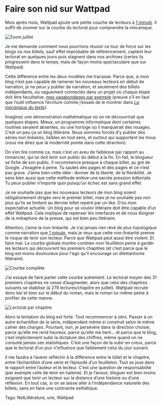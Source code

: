 # Faire son nid sur Wattpad

Mois après mois, Wattpad ajoute une petite couche de lecteurs à [*1 minute*](https://www.wattpad.com/story/29694130-1-minute). Il suffit de zoomer sur la courbe du lectorat pour comprendre la mécanique.

![Zoom juillet](https://tcrouzet.com/images_tc/2015/08/watt7_1.png)

Je me demande comment nous pourrions réussir ce tour de force sur les blogs où nos billets, sauf effet improbable de référencement, captent leur lectorat en quelques jours puis stagnent dans nos archives (certes ils progressent dans le temps, mais de façon moins spectaculaire que sur Wattpad).

Cette différence entre les deux modèles me tracasse. Parce que, si mon blog n’est pas capable de ramener les nouveaux lecteurs en début de narration, je ne peux y publier de narration, et seulement des billets indépendants, ou vaguement connectés dans un projet où chaque étape doit être facultative, [mes vagabondages par exemple](/2014/11/13/le-je-lappareil-photo-et-limprimante/1/) (preuve s’il en faut que l’outil influence l’écriture comme j’essaie de le montrer dans [*La mécanique du texte*](/la-mecanique-du-texte/)).

Imaginez une démonstration mathématique où on ne découvrirait que quelques étapes. Mieux, un programme informatique dont certaines routines seraient absentes, ou une horloge où il manquerait des rouages. C’est un peu ça un blog littéraire. Nous sommes forcés d’y publier des séries non linéaires, lisibles en tout sens, et surtout qui supportent les trous (vous me direz que là modernité pointe dans cette direction).

On s’en tire comme ça, mais c’est un aveu de faiblesse par rapport au romancier, qui lui doit tenir son public du début à la fin. En fait, le blogueur se fiche de son public. Il recommence presque à chaque billet, au gré de Google. J’exagère à peine. Tu sautes des pages et des pages et ce n’est pas grave. J’aime bien cette idée : donner de la liberté, de la flexibilité. Je sens bien aussi que cette méthode enlève une sacrée pression éditoriale. Tu peux publier n’importe quoi puisqu’un échec est sans grand effet.

Je ne souhaite pas que les nouveaux lecteurs de mon blog soient obligatoirement dirigés vers le premier billet, mais je ne souhaite pas non plus qu’ils se limitent au dernier billet repéré par un like. D’où mon expectative actuelle. Un blog pour se vouloir littéraire doit être capable d’un effet Wattpad. Cela implique de repenser les interfaces et de nous éloigner de la métaphore de la presse, qui est bien peu littéraire.

Attention, j’aime la non-linéarité. Je n’ai jamais rien rêvé de plus topologique comme narration que [*1 minute*](https://www.wattpad.com/story/29694130-1-minute), mais je veux que cette non-linéarité prenne le risque de tenir son lecteur. Parce que Wattpad peut aussi être violent. Et faire mal. La courbe globale montre combien mon feuilleton peine à garder les lecteurs qui découvrent les premiers chapitres (et c’est parce que le blog est moins douloureux pour l'ego qu’il encourage un dilettantisme littéraire).

![Courbe complète](https://tcrouzet.com/images_tc/2015/08/watt_7_2.png)

J’ai essayé de faire parler cette courbe autrement. Le lectorat moyen des 31 premiers chapitres ne cesse d’augmenter, alors que celui des chapitres suivants se stabilise (à 279 lectures/chapitre en juillet). Wattpad recrute donc bel et bien sur le début du roman, mais le roman lui-même peine à profiter de cette manne.

![Lectorat par chapitre](https://tcrouzet.com/images_tc/2015/08/watt_7_3.png)

Alors la tentation du blog est forte. Tout recommencer à zéro. Passer à un autre échantillon de la série, indépendant même si construit selon le même cahier des charges. Pourtant, non, je persévère dans la direction choisie, parce qu’elle me rend heureux, parce qu’elle me tient… et parce que le blog, c’est implicitement subir la dictature des chiffres, même quand on ne consulte jamais ses statistiques. C’est une façon de la subir en creux, parce que le lectorat d’un jour n’influence que faiblement celui du jour suivant.

Il me faudra à l’avenir réfléchir à la différence entre le billet et le chapitre, entre l’échantillon d’une série et l’épisode d’un feuilleton. Tout se joue dans le rapport entre l’auteur et le lecteur. C’est une question de responsabilité (par exemple celle de tenir en haleine). Et je l’avoue, bloguer est bien moins exigeant que tenir un lecteur sur la distance d’une histoire ou d’une réflexion. En tout cas, si on se laisse aller à l’indépendance naturelle des billets, sans en faire une contrainte esthétique.

Tags: NetLittérature, une, Wattpad